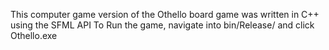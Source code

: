 This computer game version of the Othello board game was written in C++ using the SFML API
To Run the game, navigate into bin/Release/ and click Othello.exe
